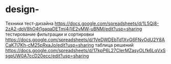 # design-
Техники тест-дизайна https://docs.google.com/spreadsheets/d/1L5Qi8-2zA2-dpV8hO4t1gaqaDETmi4j1iE2vMW-uBNM/edit?usp=sharing
тестирование фильтрации и сортировки https://docs.google.com/spreadsheets/d/1VeDWDEbTd1XvG6FNvOdU2Y8ACaK7j7Kh-cM25pRxaJo/edit?usp=sharing
таблица решений https://docs.google.com/spreadsheets/d/17kpP6L27ClerMZasyOLfk6LqVxSsgpUW0A7ccD20ecc/edit?usp=sharing
